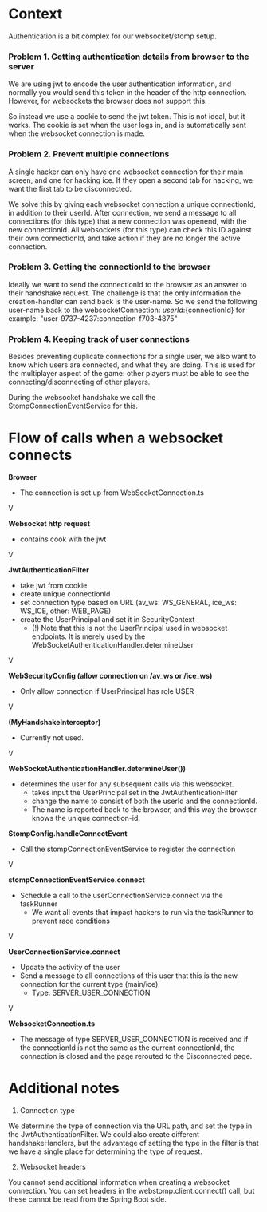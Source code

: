 # Context

Authentication is a bit complex for our websocket/stomp setup.

### Problem 1. Getting authentication details from browser to the server
We are using jwt to encode the user authentication information, and normally you
would send this token in the header of the http connection. However, for websockets the browser does not support this. 

So instead we use a cookie to send the jwt token. This is not ideal, but it works.
The cookie is set when the user logs in, and is automatically sent when the websocket connection is made.

### Problem 2. Prevent multiple connections
A single hacker can only have one websocket connection for their main screen, and one for hacking ice.
If they open a second tab for hacking, we want the first tab to be disconnected.

We solve this by giving each websocket connection a unique connectionId, in addition to their userId. 
After connection, we send a message to all connections (for this type) that a new connection was openend, with
the new connectionId. All websockets (for this type) can check this ID against their own connectionId, and
take action if they are no longer the active connection.


### Problem 3. Getting the connectionId to the browser
Ideally we want to send the connectionId to the browser as an answer to their handshake request.
The challenge is that the only information the creation-handler can send back is the user-name.
So we send the following user-name back to the websocketConnection: ${userId}:${connectionId} for example:
"user-9737-4237:connection-f703-4875"


### Problem 4. Keeping track of user connections
Besides preventing duplicate connections for a single user, we also want to know which users are connected,
and what they are doing. This is used for the multiplayer aspect of the game: other players must be able to
see the connecting/disconnecting of other players.

During the websocket handshake we call the StompConnectionEventService for this.



# Flow of calls when a websocket connects


**Browser**
- The connection is set up from WebSocketConnection.ts

V

**Websocket http request**
- contains cook with the jwt

V

**JwtAuthenticationFilter**
 - take jwt from cookie
 - create unique connectionId
 - set connection type based on URL (av_ws: WS_GENERAL, ice_ws: WS_ICE, other: WEB_PAGE)
 - create the UserPrincipal and set it in SecurityContext
   - (!) Note that this is not the UserPrincipal used in websocket endpoints. It is merely used by the WebSocketAuthenticationHandler.determineUser

V

**WebSecurityConfig (allow connection on /av_ws or /ice_ws)**
- Only allow connection if UserPrincipal has role USER

V

**(MyHandshakeInterceptor)**
- Currently not used.

V

**WebSocketAuthenticationHandler.determineUser())**
- determines the user for any subsequent calls via this websocket.
    - takes input the UserPrincipal set in the JwtAuthenticationFilter
    - change the name to consist of both the userId and the connectionId.
    - The name is reported back to the browser, and this way the browser knows the unique connection-id.

**StompConfig.handleConnectEvent**
-  Call the stompConnectionEventService to register the connection
 
V

**stompConnectionEventService.connect**
- Schedule a call to the userConnectionService.connect via the taskRunner
  - We want all events that impact hackers to run via the taskRunner to prevent race conditions

V

**UserConnectionService.connect**
- Update the activity of the user
- Send a message to all connections of this user that this is the new connection for the current type (main/ice)
  - Type: SERVER_USER_CONNECTION

V

**WebsocketConnection.ts**
- The message of type SERVER_USER_CONNECTION is received and if the connectionId is not the same as the current connectionId, 
the connection is closed and the page rerouted to the Disconnected page.

# Additional notes

1. Connection type

We determine the type of connection via the URL path, and set the type in the JwtAuthenticationFilter.
We could also create different handshakeHandlers, but the advantage of setting the type in the filter
is that we have a single place for determining the type of request.

2. Websocket headers

You cannot send additional information when creating a websocket connection. You can set headers in the
webstomp.client.connect() call, but these cannot be read from the Spring Boot side.

